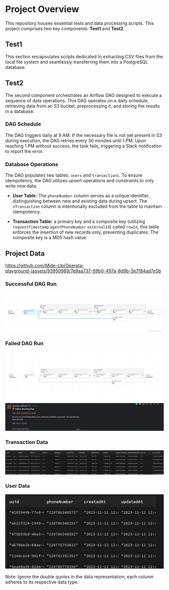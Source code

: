 # Project Overview
This repository houses essential tests and data processing scripts. This project comprises two key components: **Test1** and **Test2**.

## Test1
This section encapsulates scripts dedicated to extracting CSV files from the local file system and seamlessly transferring them into a PostgreSQL database.

## Test2
The second component orchestrates an Airflow DAG designed to execute a sequence of data operations. This DAG operates on a daily schedule, retrieving data from an S3 bucket, preprocessing it, and storing the results in a database.

### DAG Schedule
The DAG triggers daily at 9 AM. If the necessary file is not yet present in S3 during execution, the DAG retries every 30 minutes until 1 PM. Upon reaching 1 PM without success, the task fails, triggering a Slack notification to report the error.

### Database Operations
The DAG populates two tables: `users` and `transactions`. To ensure idempotency, the DAG utilizes upsert operations and constraints to only write new data. 

- **User Table:** The `phoneNumber` column serves as a unique identifier, distinguishing between new and existing data during upsert. The `nTransaction` column is intentionally excluded from the table to maintain idempotency.

- **Transaction Table:** 
 a primary key and a composite key (utilizing `requestTimestamp` `agentPhoneNumber` `externalId`) called `rowId`, this table enforces the insertion of new records only, preventing duplicates. The composite key is a MD5 hash value.

## Project Data
https://github.com/Mide-clp/Operata-playground-/assets/93950989/7e9aa737-69b0-497a-8d9b-5e7f84ad7e5b


### Successful DAG Run
![Successful DAG Run](./doc/success_dag.png)

### Failed DAG Run
![Failed DAG Run](./doc/failed_dag.png)
![Slack Notification](./doc/slack_dag_notify.png)

### Transaction Data
![Transaction Data](./doc/data_transaction.png)

### User Data
![User Data](./doc/data_user.png)

Note: Ignore the double quotes in the data representation; each column adheres to its respective data type.
